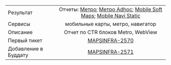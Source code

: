 | | |
|:------------- |:-------------:|
| Результат | Отчеты: [Метро](https://stat.yandex-team.ru/Metro_Mobile/Adhoc/CTRBlocks); [Метро Adhoc](https://stat.yandex-team.ru/Metro/Adhoc/CTRBlocks); [Mobile Soft Maps](https://stat.yandex-team.ru/Mobile_Soft_Maps/WebView/CTRBlocks); [Mobile Navi Static](https://stat.yandex-team.ru/Mobile_Navig_Static/WebView/CTRBlocks)|
| Сервисы | мобильные карты, метро, навигатор |
| Описание | Отчет по CTR блоков Metro, WebView |
| Первый тикет | [MAPSINFRA-2570](https://st.yandex-team.ru/MAPSINFRA-2571) |
| Добавление в Буддату | [MAPSINFRA-2571](https://st.yandex-team.ru/MAPSINFRA-2571)
